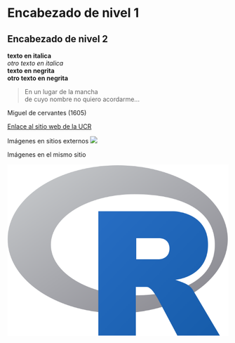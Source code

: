 # Encabezado de nivel 1
## Encabezado de nivel 2
**texto en italica**    
_otro texto en italica_  
**texto en negrita**  
__otro texto en negrita__

>En un lugar de la mancha   
>de cuyo nombre no quiero acordarme...
>
Miguel de cervantes (1605)

[Enlace al sitio web de la UCR](https://www.ucr.ac.cr/)

Imágenes en sitios externos
![ ](https://www.r-project.org/logo/Rlogo.png)

Imágenes en el mismo sitio

![ ](Rlogo.png)
